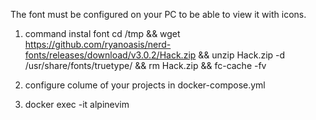 The font must be configured on your PC to be able to view it with icons.

1. command instal font
cd /tmp && wget https://github.com/ryanoasis/nerd-fonts/releases/download/v3.0.2/Hack.zip && unzip Hack.zip -d /usr/share/fonts/truetype/ && rm Hack.zip && fc-cache -fv

2. configure colume of your projects in docker-compose.yml

3. docker exec -it alpinevim